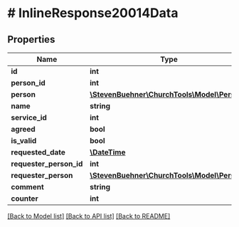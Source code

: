 # # InlineResponse20014Data

## Properties

Name | Type | Description | Notes
------------ | ------------- | ------------- | -------------
**id** | **int** |  | [optional]
**person_id** | **int** |  | [optional]
**person** | [**\StevenBuehner\ChurchTools\Model\Person1**](Person1.md) |  | [optional]
**name** | **string** |  | [optional]
**service_id** | **int** |  | [optional]
**agreed** | **bool** |  | [optional]
**is_valid** | **bool** |  | [optional]
**requested_date** | [**\DateTime**](\DateTime.md) |  | [optional]
**requester_person_id** | **int** |  | [optional]
**requester_person** | [**\StevenBuehner\ChurchTools\Model\Person1**](Person1.md) |  | [optional]
**comment** | **string** |  | [optional]
**counter** | **int** |  | [optional]

[[Back to Model list]](../../README.md#models) [[Back to API list]](../../README.md#endpoints) [[Back to README]](../../README.md)

